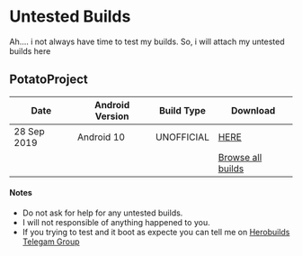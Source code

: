 # Untested Builds

Ah.... i not always have time to test my builds. So, i will attach my untested builds here

## PotatoProject

| Date | Android Version | Build Type | Download |
|------|-----------------|------------|----------|
|   28 Sep 2019   |        Android 10         |      UNOFFICIAL      |     [HERE](https://sourceforge.net/projects/herobuild/files/untested/mido/posp/potato_mido-10-20190928.CHIPS-v3.0.0-alpha%2B2.COMMUNITY.zip/download)     |
|      |                 |            |     [Browse all builds](https://sourceforge.net/projects/herobuild/files/untested/mido/posp/)     |

#### Notes
- Do not ask for help for any untested builds.
- I will not responsible of anything happened to you.
- If you trying to test and it boot as expecte you can tell me on [Herobuilds Telegam Group](http://t.me/herobeeld)
